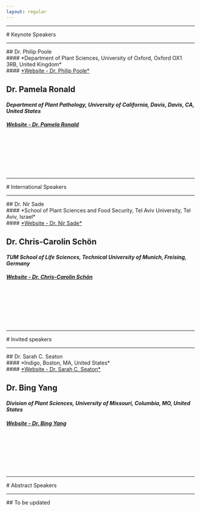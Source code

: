 ```yaml
---
layout: regular
---
```


<hr style="clear: both;" />
# Keynote Speakers
<hr style="clear: both;" />
## Dr. Philip Poole <br/>
#### *Department of Plant Sciences, University of Oxford, Oxford OX1 3RB, United Kingdom* <br/>
#### <a href="https://www.plants.ox.ac.uk/people/phil-poole#tab-2059586" target="_blank"> *Website - Dr. Philip Poole* </a>
<br/>

## Dr. Pamela Ronald <br/>
#### *Department of Plant Pathology, University of California, Davis, Davis, CA, United States* <br/>
#### <a href="https://cropgeneticsinnovation.ucdavis.edu/about-ronald" target="_blank"> *Website - Dr. Pamela Ronald* </a>
<br/><br/><br/><br/><br/><br/>

<hr style="clear: both;" />
# International Speakers
<hr style="clear: both;" />
## Dr. Nir Sade <br/>
#### *School of Plant Sciences and Food Security, Tel Aviv University, Tel Aviv, Israel* <br/>
#### <a href="https://en-lifesci.tau.ac.il/profile/nirsa" target="_blank"> *Website - Dr. Nir Sade* </a>
<br/>

## Dr. Chris-Carolin Schön <br/>
#### *TUM School of Life Sciences, Technical University of Munich, Freising, Germany* <br/>
#### <a href="https://www.professoren.tum.de/en/schoen-chris-carolin" target="_blank"> *Website - Dr. Chris-Carolin Schön* </a>
<br/><br/><br/><br/><br/><br/>

<hr style="clear: both;" />
# Invited speakers
<hr style="clear: both;" />
## Dr. Sarah C. Seaton <br/>
#### *Indigo, Boston, MA, United States* <br/>
#### <a href="https://www.linkedin.com/in/sarah-craven-seaton-21895633/" target="_blank"> *Website - Dr. Sarah C. Seaton* </a>
<br/>

## Dr. Bing Yang <br/>
#### *Division of Plant Sciences, University of Missouri, Columbia, MO, United States* <br/>
#### <a href="https://cafnr.missouri.edu/person/bing-yang/" target="_blank"> *Website - Dr. Bing Yang* </a>
<br/><br/><br/><br/><br/><br/>

<hr style="clear: both;" />
# Abstract Speakers
<hr style="clear: both;" />
## To be updated <br/>
